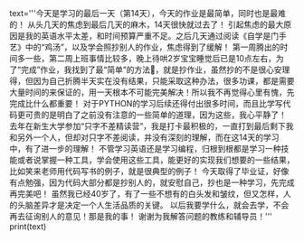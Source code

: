 text='''今天是学习的最后一天（第14天），今天的作业是最简单，同时也是最难的！
从头几天的焦虑到最后几天的麻木，14天很快就过去了！
引起焦虑的最大原因是我的英语水平太差，和时间预算严重不足。之后几天通过阅读《自学是门手艺》中的“鸡汤”，以及学会照抄别人的作业，焦虑得到了缓解！
第一周腾出的时间多一些，第二周上班事情比较多，晚上待哄2岁宝宝睡觉后已是10点左右，为了“完成”作业，我找到了最“简单”的方法，就是抄作业，虽然抄的不是很心安理得，但因为自己折腾半天实在没有结果，只能采取这种办法，很多功课，都是需要大量时间的来保证的，用一天根本不可能完美解决！所以我不再觉得心里有愧，先完成比什么都重要！
对于PYTHON的学习后续还得付出很多时间，而且比学写代码更可贵的是明白了之前没有注意的一些简单的道理，因为这些，我心平静了！
去年在新生大学参加“只字不差精读营”，我是打卡最积极的，一直打到最后剩下我和另外一个人，但却对只字不差阅读，并没有深刻的理解，而在这14天的学习中，有了进一步的理解！
不管学习英语还是学习编程，归根到根都是学习一种技能或者说掌握一种工具，学会使用这些工具，能更好的实现我们想要的一些结果，比如笑来老师用代码写书的例子，就是很典型的例子！
今天取得了毕业证，好像有点勉强，因为代码大部分都是抄别人的，就安慰自己，抄也是一种学习，先完成再完美吧！
虽然我已经40岁了，有了一些不想有的白头发和皱纹，但又怎样，人的头脑差异才是决定一个人生活品质的关键。
以后我要学什么，就会去学，不会再去征询别人的意见！那是我的事！
谢谢为我解答问题的教练和辅导员！'''
print(text)